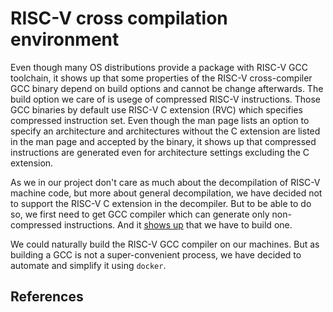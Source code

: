 # RISC-V cross compilation environment

Even though many OS distributions provide a package with RISC-V GCC toolchain,
it shows up that some properties of the RISC-V cross-compiler GCC binary depend
on build options and cannot be change afterwards. The build option we care of
is usege of compressed RISC-V instructions. Those GCC binaries by default use
RISC-V C extension (RVC) which specifies compressed instruction set. Even
though the man page lists an option to specify an architecture and
architectures without the C extension are listed in the man page and accepted
by the binary, it shows up that compressed instructions are generated even for
architecture settings excluding the C extension.

As we in our project don't care as much about the decompilation of RISC-V
machine code, but more about general decompilation, we have decided not to
support the RISC-V C extension in the decompiler. But to be able to do so, we
first need to get GCC compiler which can generate only non-compressed
instructions. And it [shows up][1] that we have to build one.

We could naturally build the RISC-V GCC compiler on our machines. But as
building a GCC is not a super-convenient process, we have decided to automate
and simplify it using `docker`.

## References

[1]: https://stackoverflow.com/questions/43704690/how-to-forbid-the-riscv-compressed-codes
